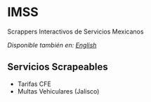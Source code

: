 # IMSS
Scrappers Interactivos de Servicios Mexicanos

*Disponible también en: [English](README.md)*

## Servicios Scrapeables
- Tarifas CFE
- Multas Vehiculares (Jalisco)
